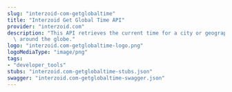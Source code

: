 ```yaml
---
slug: "interzoid-com-getglobaltime"
title: "Interzoid Get Global Time API"
provider: "interzoid.com"
description: "This API retrieves the current time for a city or geographic location\
  \ around the globe."
logo: "interzoid.com-getglobaltime-logo.png"
logoMediaType: "image/png"
tags:
- "developer_tools"
stubs: "interzoid.com-getglobaltime-stubs.json"
swagger: "interzoid.com-getglobaltime-swagger.json"
---
```

